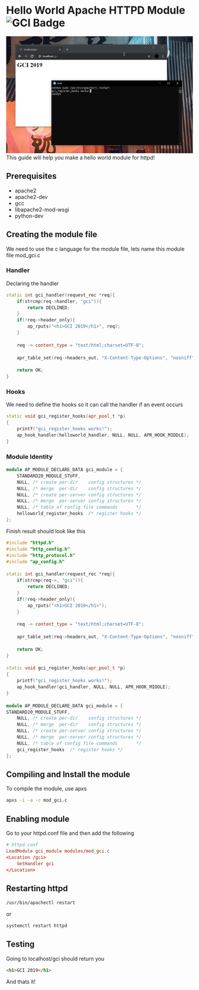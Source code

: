 # Hello World Apache HTTPD Module ![GCI Badge](https://img.shields.io/badge/Google%20Code%20In-JBoss%20Community-red?style=flatr&labelColor=fdb900&link=https://codein.withgoogle.com/organizations/jboss-community/)
![Screenshot of its working](https://github.com/reaganiwadha/helloworld-httpd-module/blob/master/screenshot.png?raw=true)
This guide will help you make a hello world module for httpd!

## Prerequisites

* apache2
* apache2-dev
* gcc
* libapache2-mod-wsgi
* python-dev

## Creating the module file

We need to use the c language for the module file, lets name this module file mod_gci.c

### Handler

Declaring the handler

```cpp
static int gci_handler(request_rec *req){
    if(strcmp(req->handler, "gci")){
        return DECLINED;
    }
    if(!req->header_only){
        ap_rputs("<h1>GCI 2019</h1>", req);
    }

    req -> content_type = "text/html;charset=UTF-8";

    apr_table_set(req->headers_out, "X-Content-Type-Options", "nosniff");

    return OK;
}
```

### Hooks

We need to define the hooks so it can call the handler if an event occurs

```cpp
static void gci_register_hooks(apr_pool_t *p)
{
    printf("gci_register_hooks works!");
    ap_hook_handler(helloworld_handler, NULL, NULL, APR_HOOK_MIDDLE);
}
```

### Module Identity

```cpp
module AP_MODULE_DECLARE_DATA gci_module = {
    STANDARD20_MODULE_STUFF,
    NULL, /* create per-dir    config structures */
    NULL, /* merge  per-dir    config structures */
    NULL, /* create per-server config structures */
    NULL, /* merge  per-server config structures */
    NULL, /* table of config file commands       */
    helloworld_register_hooks  /* register hooks */
};
```

Finish result should look like this

```cpp
#include "httpd.h"
#include "http_config.h"
#include "http_protocol.h"
#include "ap_config.h"

static int gci_handler(request_rec *req){
    if(strcmp(req->, "gci")){
        return DECLINED;
    }
    if(!req->header_only){
        ap_rputs("<h1>GCI 2019</h1>");
    }

    req -> content_type = "text/html;charset=UTF-8";

    apr_table_set(req->headers_out, "X-Content-Type-Options", "nosniff");

    return OK;
}

static void gci_register_hooks(apr_pool_t *p)
{
    printf("gci_register_hooks works!");
    ap_hook_handler(gci_handler, NULL, NULL, APR_HOOK_MIDDLE);
}

module AP_MODULE_DECLARE_DATA gci_module = {
STANDARD20_MODULE_STUFF, 
    NULL, /* create per-dir    config structures */
    NULL, /* merge  per-dir    config structures */
    NULL, /* create per-server config structures */
    NULL, /* merge  per-server config structures */
    NULL, /* table of config file commands       */
    gci_register_hooks  /* register hooks */
};

```

## Compiling and Install the module

To compile the module, use apxs

```bash
apxs -i -a -c mod_gci.c
```

## Enabling module

Go to your httpd.conf file and then add the following

```conf
# httpd.conf
LoadModule gci_module modules/mod_gci.c
<Location /gci>
    SetHandler gci
</Location>
```

## Restarting httpd

```bash
/usr/bin/apachectl restart
```

or

```bash
systemctl restart httpd
```

## Testing
Going to localhost/gci should return you
```html
<h1>GCI 2019</h1>
```

And thats it!
